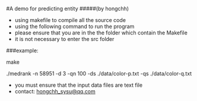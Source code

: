 #A demo for predicting entity
#####(by hongchh)

* using makefile to compile all the source code
* using the following command to run the program
* please ensure that you are in the the folder which contain the Makefile
* it is not necessary to enter the src folder

###example:

<p>make</p>
<p>./medrank -n 58951 -d 3 -qn 100 -ds ./data/color-p.txt -qs ./data/color-q.txt</p>

* you must ensure that the input data files are text file
* contact: hongchh_sysu@qq.com